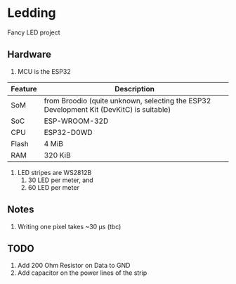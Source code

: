 Ledding
=======

Fancy LED project

## Hardware
1. MCU is the ESP32

Feature | Description
---------- | ------
SoM | from Broodio (quite unknown, selecting the ESP32 Development Kit (DevKitC) is suitable)
SoC | ESP-WROOM-32D
CPU | ESP32-D0WD
Flash | 4 MiB
RAM | 320 KiB

1. LED stripes are WS2812B
    1. 30 LED per meter, and
    1. 60 LED per meter

## Notes
1. Writing one pixel takes ~30 µs (tbc)

## TODO
1. Add 200 Ohm Resistor on Data to GND
1. Add capacitor on the power lines of the strip
